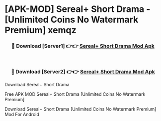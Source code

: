 # [APK-MOD] Sereal+ Short Drama - [Unlimited Coins No Watermark Premium] xemqz



<div align="center">
<h3>🔴 Download [Server1] 👉👉 <a href="https://momento.my/?title=Sereal+_Short_Drama">Sereal+ Short Drama Mod Apk</a></h3><br>

<h3>🔴 Download [Server2] 👉👉 <a href="https://momento.my/?title=Sereal+_Short_Drama">Sereal+ Short Drama Mod Apk</a></h3>
</div>



Download Sereal+ Short Drama 

Free APK MOD Sereal+ Short Drama [Unlimited Coins No Watermark Premium]

Download Sereal+ Short Drama [Unlimited Coins No Watermark Premium] Mod For Android
